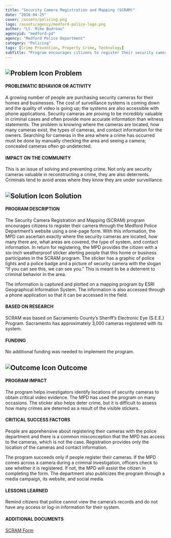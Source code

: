 ```yaml
---
title: "Security Camera Registration and Mapping (SCRAM)"
date: "2016-04-25"
cover: /assets/policing.png
logo: /assets/agency/medford-police-logo.png
author: "Lt. Mike Budreau"
agencyid: "medford-pd"
agency: "Medford Police Department"
category: "Policing"
tags: [Crime Prevention, Property Crime, Technology]
subTitle: "Program encourages citizens to register their security cameras with MPD to help investigators have timely access to potential footage of crimes that have been committed."
---
```


## ![Problem Icon](https://github.com/google/material-design-icons/raw/master/alert/1x_web/ic_error_outline_black_48dp.png "Problem") Problem

#### PROBLEMATIC BEHAVIOR OR ACTIVITY

A growing number of people are purchasing security cameras for their homes and businesses. The cost of surveillance systems is coming down and the quality of video is going up; the systems are also accessible with phone applications. Security cameras are proving to be incredibly valuable in criminal cases and often provide more accurate information than witness statements. The problem is knowing where the cameras are located, how many cameras exist, the types of cameras, and contact information for the owners. Searching for cameras in the area where a crime has occurred must be done by manually checking the area and seeing a camera; concealed cameras often go undetected.

#### IMPACT ON THE COMMUNITY

This is an issue of solving and preventing crime. Not only are security cameras valuable in reconstructing a crime, they are also deterrents. Criminals tend to avoid areas where they know they are under surveillance.

## ![Solution Icon](https://github.com/google/material-design-icons/raw/master/action/1x_web/ic_lightbulb_outline_black_48dp.png "Solution") Solution

#### PROGRAM DESCRIPTION

The Security Camera Registration and Mapping (SCRAM) program encourages citizens to register their camera through the Medford Police Department’s website using a one-page form. With this information, the MPD can ascertain exactly where the security cameras are located, how many there are, what areas are covered, the type of system, and contact information. In return for registering, the MPD provides the citizen with a six-inch weatherproof sticker alerting people that this home or business participates in the SCRAM program. The sticker has a graphic of police lights and a police badge and a picture of security camera with the slogan “If you can see this, we can see you.” This is meant to be a deterrent to criminal behavior in the area.

The information is captured and plotted on a mapping program by ESRI Geographical Information System. The information is also accessed through a phone application so that it can be accessed in the field.

#### BASED ON RESEARCH

SCRAM was based on Sacramento County’s Sheriff’s Electronic Eye (S.E.E.) Program. Sacramento has approximately 3,000 cameras registered with its system.

#### FUNDING

No additional funding was needed to implement the program.

## ![Outcome Icon](https://github.com/google/material-design-icons/raw/master/action/1x_web/ic_view_list_black_48dp.png "Outcome") Outcome

#### PROGRAM IMPACT

The program helps investigators identify locations of security cameras to obtain critical video evidence. The MPD has used the program on many occasions. The sticker also helps deter crime, but it is difficult to assess how many crimes are deterred as a result of the visible stickers.

#### CRITICAL SUCCESS FACTORS

People are apprehensive about registering their cameras with the police department and there is a common misconception that the MPD has access to the cameras, which is not the case. Registration provides only the location of the cameras and contact information.

The program succeeds only if people register their cameras. If the MPD comes across a camera during a criminal investigation, officers check to see whether it is registered. If not, the MPD will assist the citizen in completing the form. The department also publicizes the program through a media campaign, its website, and social media.

#### LESSONS LEARNED

Remind citizens that police cannot view the camera’s records and do not have any access or log-in information for their system.

#### ADDITIONAL DOCUMENTS

[SCRAM Form](https://www.ci.medford.or.us/FormPageBS.asp?FormID=105)
